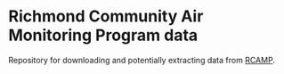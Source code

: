 # Richmond Community Air Monitoring Program data

Repository for downloading and potentially extracting data from [RCAMP](http://fenceline.org/richmond/index.htm).